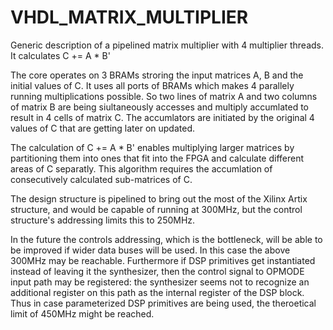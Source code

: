 # VHDL_MATRIX_MULTIPLIER
Generic description of a pipelined matrix multiplier with 4 multiplier threads. It calculates  C += A * B'

The core operates on 3 BRAMs stroring the input matrices A, B and the initial values of C. It uses all ports of BRAMs which makes 4 parallely running multiplications possible. So two lines of matrix A and two columns of matrix B are being siultaneously accesses and multiply accumlated to result in 4 cells of matrix C. The accumlators are initiated by the original 4 values of C that are getting later on updated.

The calculation of C += A * B' enables multiplying larger matrices by partitioning them into ones that fit into the FPGA and calculate different areas of C separatly. This algorithm requires the accumlation of consecutively calculated sub-matrices of C.

The design structure is pipelined to bring out the most of the Xilinx Artix structure, and would be capable of running at 300MHz, but the control structure's addressing limits this to 250MHz.

In the future the controls addressing, which is the bottleneck, will be able to be improved if wider data buses will be used. In this case the above 300MHz may be reachable. Furthermore if DSP primitives get instantiated instead of leaving it the synthesizer, then the control signal to OPMODE input path may be registered: the synthesizer seems not to recognize an additional register on this path as the internal register of the DSP block. Thus in case parameterized DSP primitives are being used, the theroetical limit of 450MHz might be reached.
